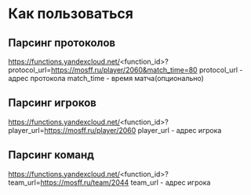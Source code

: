 # Как пользоваться

## Парсинг протоколов
https://functions.yandexcloud.net/<function_id>?protocol_url=https://mosff.ru/player/2060&match_time=80
protocol_url - адрес протокола
match_time - время матча(опционально)

## Парсинг игроков
https://functions.yandexcloud.net/<function_id>?player_url=https://mosff.ru/player/2060
player_url - адрес игрока

## Парсинг команд
https://functions.yandexcloud.net/<function_id>?team_url=https://mosff.ru/team/2044
team_url - адрес игрока
